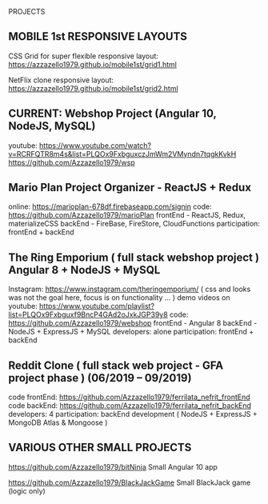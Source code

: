 PROJECTS

MOBILE 1st RESPONSIVE LAYOUTS
-----------------------------
CSS Grid for super flexible responsive layout:
https://azzazello1979.github.io/mobile1st/grid1.html

NetFlix clone responsive layout:
https://azzazello1979.github.io/mobile1st/grid2.html


CURRENT: Webshop Project (Angular 10, NodeJS, MySQL)
----------------------------------------------------
youtube: https://www.youtube.com/watch?v=RCRFQTR8m4s&list=PLQOx9FxbguxczJmWm2VMyndn7tqgkKvkH
https://github.com/Azzazello1979/wsp


Mario Plan Project Organizer - ReactJS + Redux
--------------------------------------------
  online: https://marioplan-678df.firebaseapp.com/signin
  code: https://github.com/Azzazello1979/marioPlan
  frontEnd - ReactJS, Redux, materializeCSS
  backEnd - FireBase, FireStore, CloudFunctions
  participation: frontEnd + backEnd

The Ring Emporium ( full stack webshop project ) Angular 8 + NodeJS + MySQL
---------------------------------------------------------------------------
Instagram: https://www.instagram.com/theringemporium/
( css and looks was not the goal here, focus is on functionality ... )
  demo videos on youtube: https://www.youtube.com/playlist?list=PLQOx9Fxbguxf9BncP4GAd2oJxkJGP39y8
  code: https://github.com/Azzazello1979/webshop
  frontEnd - Angular 8
  backEnd - NodeJS + ExpressJS + MySQL
  developers: alone
  participation: frontEnd + backEnd

Reddit Clone ( full stack web project - GFA project phase ) (06/2019 – 09/2019)
-------------------------------------------------------------------------------
  code frontEnd: https://github.com/Azzazello1979/ferrilata_nefrit_frontEnd
  code backEnd: https://github.com/Azzazello1979/ferrilata_nefrit_backEnd
  developers: 4
  participation: backEnd development ( NodeJS + ExpressJS + MongoDB Atlas & Mongoose ) 
  
  

VARIOUS OTHER SMALL PROJECTS
----------------------------

https://github.com/Azzazello1979/bitNinja
Small Angular 10 app

https://github.com/Azzazello1979/BlackJackGame
Small BlackJack game (logic only)
